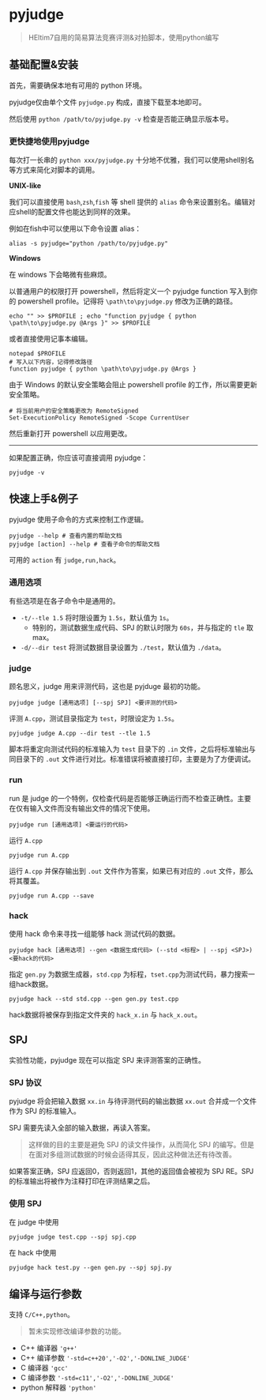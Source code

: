 # pyjudge

> HEltim7自用的简易算法竞赛评测&对拍脚本，使用python编写

## 基础配置&安装

首先，需要确保本地有可用的 python 环境。

pyjudge仅由单个文件 `pyjudge.py` 构成，直接下载至本地即可。

然后使用 `python /path/to/pyjudge.py -v` 检查是否能正确显示版本号。

### 更快捷地使用pyjudge

每次打一长串的 `python xxx/pyjudge.py` 十分地不优雅，我们可以使用shell别名等方式来简化对脚本的调用。

**UNIX-like**

我们可以直接使用 `bash`,`zsh`,`fish` 等 shell 提供的 `alias` 命令来设置别名。编辑对应shell的配置文件也能达到同样的效果。

例如在fish中可以使用以下命令设置 alias：

```shell
alias -s pyjudge="python /path/to/pyjudge.py"
```

**Windows**

在 windows 下会略微有些麻烦。

以普通用户的权限打开 powershell，然后将定义一个 pyjudge function 写入到你的 powershell profile。记得将 `\path\to\pyjudge.py` 修改为正确的路径。

```pwsh
echo "" >> $PROFILE ; echo "function pyjudge { python \path\to\pyjudge.py @Args }" >> $PROFILE
```

或者直接使用记事本编辑。

```pwsh
notepad $PROFILE
# 写入以下内容，记得修改路径
function pyjudge { python \path\to\pyjudge.py @Args }
```

由于 Windows 的默认安全策略会阻止 powershell profile 的工作，所以需要更新安全策略。

```pwsh
# 将当前用户的安全策略更改为 RemoteSigned
Set-ExecutionPolicy RemoteSigned -Scope CurrentUser
```

然后重新打开 powershell 以应用更改。

---

如果配置正确，你应该可直接调用 pyjudge：

```
pyjudge -v
```

## 快速上手&例子

pyjudge 使用子命令的方式来控制工作逻辑。

```shell
pyjudge --help # 查看内置的帮助文档
pyjudge [action] --help # 查看子命令的帮助文档
```

可用的 `action` 有 `judge,run,hack`。

### 通用选项

有些选项是在各子命令中是通用的。

- `-t/--tle 1.5` 将时限设置为 `1.5s`，默认值为 `1s`。
  - 特别的，测试数据生成代码、SPJ 的默认时限为 `60s`，并与指定的 `tle` 取max。
- `-d/--dir test` 将测试数据目录设置为 `./test`，默认值为 `./data`。

### judge

顾名思义，judge 用来评测代码，这也是 pyjduge 最初的功能。

```shell
pyjudge judge [通用选项] [--spj SPJ] <要评测的代码>
```

评测 `A.cpp`，测试目录指定为 `test`，时限设定为 `1.5s`。

```shell
pyjudge judge A.cpp --dir test --tle 1.5
```

脚本将重定向测试代码的标准输入为 `test` 目录下的 `.in` 文件，之后将标准输出与同目录下的 `.out` 文件进行对比。标准错误将被直接打印，主要是为了方便调试。

### run

run 是 judge 的一个特例，仅检查代码是否能够正确运行而不检查正确性。主要在仅有输入文件而没有输出文件的情况下使用。

```shell
pyjudge run [通用选项] <要运行的代码>
```

运行 `A.cpp`

```shell
pyjudge run A.cpp
```

运行 `A.cpp` 并保存输出到 `.out` 文件作为答案，如果已有对应的 `.out` 文件，那么将其覆盖。

```shell
pyjudge run A.cpp --save
```

### hack

使用 hack 命令来寻找一组能够 hack 测试代码的数据。

```shell
pyjudge hack [通用选项] --gen <数据生成代码> (--std <标程> | --spj <SPJ>) <要hack的代码> 
```

指定 `gen.py` 为数据生成器，`std.cpp` 为标程，`tset.cpp`为测试代码，暴力搜索一组hack数据。

```shell
pyjudge hack --std std.cpp --gen gen.py test.cpp
```

hack数据将被保存到指定文件夹的 `hack_x.in` 与 `hack_x.out`。

## SPJ

实验性功能，pyjudge 现在可以指定 SPJ 来评测答案的正确性。

### SPJ 协议

pyjudge 将会把输入数据 `xx.in` 与待评测代码的输出数据 `xx.out` 合并成一个文件作为 SPJ 的标准输入。

SPJ 需要先读入全部的输入数据，再读入答案。

> 这样做的目的主要是避免 SPJ 的读文件操作，从而简化 SPJ 的编写。但是在面对多组测试数据的时候会适得其反，因此这种做法还有待改善。

如果答案正确，SPJ 应返回0，否则返回1，其他的返回值会被视为 SPJ RE。SPJ 的标准输出将被作为注释打印在评测结果之后。

### 使用 SPJ

在 judge 中使用

```shell
pyjudge judge test.cpp --spj spj.cpp
```

在 hack 中使用

```shell
pyjudge hack test.py --gen gen.py --spj spj.py
```

## 编译与运行参数

支持 `C/C++,python`。

> 暂未实现修改编译参数的功能。

- C++ 编译器 `'g++'`
- C++ 编译参数 `'-std=c++20','-O2','-DONLINE_JUDGE'`
- C 编译器 `'gcc'`
- C 编译参数 `'-std=c11','-O2','-DONLINE_JUDGE'`
- python 解释器 `'python'`